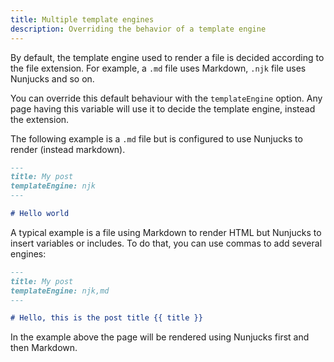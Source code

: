 ```yaml
---
title: Multiple template engines
description: Overriding the behavior of a template engine
---
```


By default, the template engine used to render a file is decided according to
the file extension. For example, a `.md` file uses Markdown, `.njk` file uses
Nunjucks and so on.

You can override this default behaviour with the `templateEngine` option. Any
page having this variable will use it to decide the template engine, instead the
extension.

The following example is a `.md` file but is configured to use Nunjucks to
render (instead markdown).

```md
---
title: My post
templateEngine: njk
---

# Hello world
```

A typical example is a file using Markdown to render HTML but Nunjucks to insert
variables or includes. To do that, you can use commas to add several engines:

```md
---
title: My post
templateEngine: njk,md
---

# Hello, this is the post title {{ title }}
```

In the example above the page will be rendered using Nunjucks first and then
Markdown.
